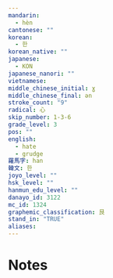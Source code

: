 ```yaml
---
mandarin:
  - hèn
cantonese: ""
korean:
  - 한
korean_native: ""
japanese:
  - KON
japanese_nanori: ""
vietnamese:
middle_chinese_initial: ɣ
middle_chinese_final: ən
stroke_count: "9"
radical: 心
skip_number: 1-3-6
grade_level: 3
pos: ""
english:
  - hate
  - grudge
羅馬字: han
韓文: 한
joyo_level: ""
hsk_level: ""
hanmun_edu_level: ""
danayo_id: 3122
mc_id: 1324
graphemic_classification: 艮
stand_in: "TRUE"
aliases:
---
```


# Notes
